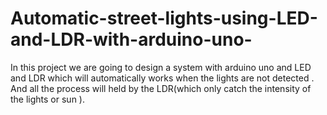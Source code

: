 # Automatic-street-lights-using-LED-and-LDR-with-arduino-uno-
In this project we are going to design a system with arduino uno and LED and LDR which will automatically works when the lights are not detected . And all the process will held by the LDR(which only catch the intensity of the lights or sun ).
